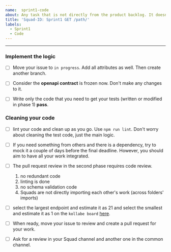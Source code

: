 ```yaml
---
name:  sprint1-code
about: Any task that is not directly from the product backlog. It doesn't have to be technical
title: 'Squad-ID: Sprint1 GET /path/'
labels:
  - Sprint1
  - Code
---
```


---

### Implement the logic

- [ ] Move your issue to `in progress`. Add all attributes as well. Then create another branch.

- [ ] Consider the **openapi contract** is frozen now. Don't make any changes to it.

- [ ] Write only the code that you need to get your tests (written or modified in phase 1) **pass**. 

### Cleaning your code

- [ ] lint your code and clean up as you go. Use `npm run lint`. Don't worry about cleaning the test code, just the main logic.

- [ ] If you need something from others and there is a dependency, try to mock it a couple of days before the final deadline. However, you should aim to have all your work integrated. 

- [ ] The pull request review in the second phase requires code review.
    1.  no redundant code
    1.  linting is done
    1.  no schema validation code
    1.  Squads are not directly importing each other's work (across folders' imports)

- [ ]  select the largest endpoint and estimate it as 21 and select the smallest and estimate it as 1 on the `kollabe board` [here](https://kollabe.com/room?roomKey=0967b46aaa3d449ea2fe06be909096bd).
      
- [ ]  When ready, move your issue to review and  create a pull request for your work. 
- [ ]  Ask for a  review in your Squad channel and another one in the common channel.
